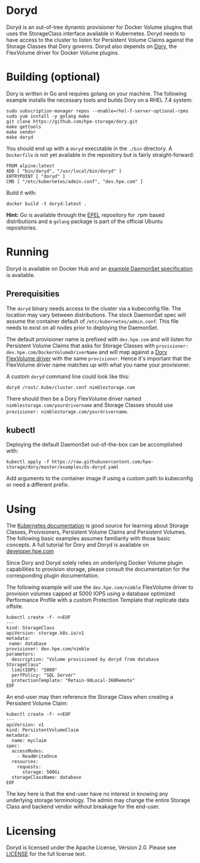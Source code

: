 # Doryd
Doryd is an out-of-tree dynamic provisioner for Docker Volume plugins that uses the StorageClass interface available in Kubernetes. Doryd needs to have access to the cluster to listen for Persistent Volume Claims against the Storage Classes that Dory governs. Doryd also depends on [Dory](../dory/README.md), the FlexVolume driver for Docker Volume plugins.

# Building (optional)
Dory is written in Go and requires golang on your machine. The following example installs the necessary tools and builds Dory on a RHEL 7.4 system:
```
sudo subscription-manager repos --enable=rhel-7-server-optional-rpms
sudo yum install -y golang make
git clone https://github.com/hpe-storage/dory.git
make gettools
make vendor
make doryd
```

You should end up with a `doryd` executable in the `./bin` directory. A `Dockerfile` is not yet available in the repository but is fairly straight-forward:
```
FROM alpine:latest
ADD [ "bin/doryd", "/usr/local/bin/doryd" ]
ENTRYPOINT [ "doryd" ]
CMD [ "/etc/kubernetes/admin.conf", "dev.hpe.com" ]
```

Build it with:
```
docker build -t doryd:latest .
```

**Hint:** Go is available through the [EPEL](https://fedoraproject.org/wiki/EPEL) repository for .rpm based distributions and a `golang` package is part of the official Ubuntu repositories.

# Running
Doryd is available on Docker Hub and an [example DaemonSet specification](../../examples/ds-doryd.yaml) is available.

## Prerequisities
The `doryd` binary needs access to the cluster via a kubeconfig file. The location may vary between distributions. The stock DaemonSet spec will assume the container default of `/etc/kubernetes/admin.conf`. This file needs to exist on all nodes prior to deploying the DaemonSet.

The default provisioner name is prefixed with `dev.hpe.com` and will listen for Persistent Volume Claims that asks for Storage Classes with `provisioner: dev.hpe.com/DockerVolumeDriverName` and will map against a [Dory FlexVolume driver](../dory/README.md) with the same `provisioner`. Hence it's important that the FlexVolume driver name matches up with what you name your provisioner.

A custom `doryd` command line could look like this:
```
doryd /root/.kube/cluster.conf nimblestorage.com
```

There should then be a Dory FlexVolume driver named `nimblestorage.com/yourdrivername` and Storage Classes should use `provisioner: nimblestorage.com/yourdrivername`.

## kubectl
Deploying the default DaemonSet out-of-the-box can be accomplished with:
```
kubectl apply -f https://raw.githubusercontent.com/hpe-storage/dory/master/examples/ds-doryd.yaml
```

Add arguments to the container image if using a custom path to kubeconfig or need a different prefix.

# Using
The [Kubernetes documentation](https://kubernetes.io/docs/concepts/storage/volumes/) is good source for learning about Storage Classes, Proivsioners, Persistent Volume Claims and Persistent Volumes. The following basic examples assumes familiarity with those basic concepts. A full tutorial for Dory and Doryd is available on [developer.hpe.com](https://developer.hpe.com/platform/nimble-storage/home)

Since Dory and Doryd solely relies on underlying Docker Volume plugin capabilities to provision storage, please consult the documentation for the corresponding plugin documentation.

The following example will use the `dev.hpe.com/nimble` FlexVolume driver to provision volumes capped at 5000 IOPS using a database optimized Performance Profile with a custom Protection Template that replicate data offsite.

```
kubectl create -f- <<EOF
---
kind: StorageClass
apiVersion: storage.k8s.io/v1
metadata:
 name: database
provisioner: dev.hpe.com/nimble
parameters:
  description: "Volume provisioned by doryd from database StorageClass"
  limitIOPS: "5000"
  perfPolicy: "SQL Server"
  protectionTemplate: "Retain-90Local-360Remote"
EOF
```

An end-user may then reference the Storage Class when creating a Persistent Volume Claim: 
```
kubectl create -f- <<EOF
---
apiVersion: v1
kind: PersistentVolumeClaim
metadata:
  name: myclaim
spec:
  accessModes:
    - ReadWriteOnce
  resources:
    requests:
      storage: 500Gi
  storageClassName: database
EOF
```

The key here is that the end-user have no interest in knowing any underlying storage terminology. The admin may change the entire Storage Class and backend vendor without breakage for the end-user. 

# Licensing
Doryd is licensed under the Apache License, Version 2.0. Please see [LICENSE](../../LICENSE) for the full license text.
